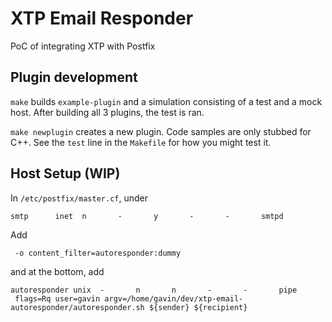 # XTP Email Responder

PoC of integrating XTP with Postfix

## Plugin development

`make` builds `example-plugin` and a simulation consisting of a test and a mock host. After building all 3 plugins, the test is ran.

`make newplugin` creates a new plugin. Code samples are only stubbed for C++. See the `test` line in the `Makefile` for how you might test it.

## Host Setup (WIP)

In `/etc/postfix/master.cf`, under

```
smtp      inet  n       -       y       -       -       smtpd
```

Add

```
 -o content_filter=autoresponder:dummy
```

and at the bottom, add

```
autoresponder unix  -       n       n       -       -       pipe
 flags=Rq user=gavin argv=/home/gavin/dev/xtp-email-autoresponder/autoresponder.sh ${sender} ${recipient}
```
